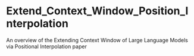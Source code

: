 # Extend_Context_Window_Position_Interpolation
An overview of the Extending Context Window of Large Language Models via Positional Interpolation paper
